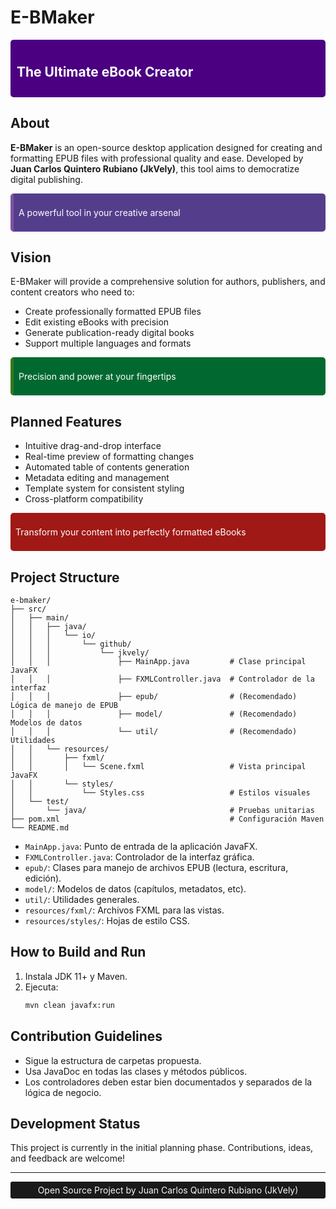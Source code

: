 # E-BMaker

<div style="background-color: #4B0082; color: white; padding: 10px; border-radius: 5px; margin: 15px 0;">
<h2>The Ultimate eBook Creator</h2>
</div>

## About

**E-BMaker** is an open-source desktop application designed for creating and formatting EPUB files with professional quality and ease. Developed by **Juan Carlos Quintero Rubiano (JkVely)**, this tool aims to democratize digital publishing.

<div style="background-color: #543e8c; color: white; padding: 8px; border-radius: 5px; margin: 10px 0; border-left: 5px solid #7c53a3;">
<p>A powerful tool in your creative arsenal</p>
</div>

## Vision

E-BMaker will provide a comprehensive solution for authors, publishers, and content creators who need to:

- Create professionally formatted EPUB files
- Edit existing eBooks with precision
- Generate publication-ready digital books
- Support multiple languages and formats

<div style="background-color: #016930; color: white; padding: 8px; border-radius: 5px; margin: 10px 0; border-left: 5px solid #38761d;">
<p>Precision and power at your fingertips</p>
</div>

## Planned Features

- Intuitive drag-and-drop interface
- Real-time preview of formatting changes
- Automated table of contents generation
- Metadata editing and management
- Template system for consistent styling
- Cross-platform compatibility

<div style="background-color: #a01916; color: white; padding: 8px; border-radius: 5px; margin: 10px 0;">
<p>Transform your content into perfectly formatted eBooks</p>
</div>

## Project Structure

```
e-bmaker/
├── src/
│   ├── main/
│   │   ├── java/
│   │   │   └── io/
│   │   │       └── github/
│   │   │           └── jkvely/
│   │   │               ├── MainApp.java         # Clase principal JavaFX
│   │   │               ├── FXMLController.java  # Controlador de la interfaz
│   │   │               ├── epub/                # (Recomendado) Lógica de manejo de EPUB
│   │   │               ├── model/               # (Recomendado) Modelos de datos
│   │   │               └── util/                # (Recomendado) Utilidades
│   │   └── resources/
│   │       ├── fxml/
│   │       │   └── Scene.fxml                   # Vista principal JavaFX
│   │       └── styles/
│   │           └── Styles.css                   # Estilos visuales
│   └── test/
│       └── java/                                # Pruebas unitarias
├── pom.xml                                      # Configuración Maven
└── README.md
```

- `MainApp.java`: Punto de entrada de la aplicación JavaFX.
- `FXMLController.java`: Controlador de la interfaz gráfica.
- `epub/`: Clases para manejo de archivos EPUB (lectura, escritura, edición).
- `model/`: Modelos de datos (capítulos, metadatos, etc).
- `util/`: Utilidades generales.
- `resources/fxml/`: Archivos FXML para las vistas.
- `resources/styles/`: Hojas de estilo CSS.

## How to Build and Run

1. Instala JDK 11+ y Maven.
2. Ejecuta:
   ```sh
   mvn clean javafx:run
   ```

## Contribution Guidelines

- Sigue la estructura de carpetas propuesta.
- Usa JavaDoc en todas las clases y métodos públicos.
- Los controladores deben estar bien documentados y separados de la lógica de negocio.

## Development Status

This project is currently in the initial planning phase. Contributions, ideas, and feedback are welcome!

---

<div style="background-color: #1a1a1a; color: #f5f5f5; padding: 5px; text-align: center; border-radius: 3px;">
Open Source Project by Juan Carlos Quintero Rubiano (JkVely)
</div>
